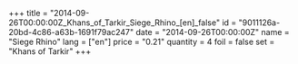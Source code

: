 +++
title = "2014-09-26T00:00:00Z_Khans_of_Tarkir_Siege_Rhino_[en]_false"
id = "9011126a-20bd-4c86-a63b-1691f79ac247"
date = "2014-09-26T00:00:00Z"
name = "Siege Rhino"
lang = ["en"]
price = "0.21"
quantity = 4
foil = false
set = "Khans of Tarkir"
+++
